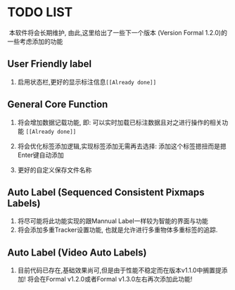 # TODO LIST

​		本软件将会长期维护, 由此,这里给出了一些下一个版本 (Version Formal 1.2.0)的一些考虑添加的功能

## User Friendly label

1. 启用状态栏,更好的显示标注信息`[[Already done]]`

## General Core Function

1. 将会增加数据记载功能, 即: 可以实时加载已标注数据且对之进行操作的相关功能 `[[Already done]]`

2. 将会优化标签添加逻辑,实现标签添加无需再去选择: 添加这个标签摁扭而是摁Enter键自动添加

3. 更好的自定义保存文件名称

## Auto Label (Sequenced Consistent Pixmaps Labels)

1. 将尽可能将此功能实现的跟Mannual Label一样较为智能的界面与功能
2. 将会添加多重Tracker设置功能, 也就是允许进行多重物体多重标签的追踪.
## Auto Label (Video Auto Labels)

1. 目前代码已存在,基础效果尚可,但是由于性能不稳定而在版本v1.1.0中搁置提添加! 将会在Formal v1.2.0或者Formal v1.3.0左右再次添加此功能!